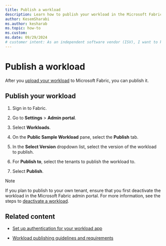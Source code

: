 ```yaml
---
title: Publish a workload
description: Learn how to publish your workload in the Microsoft Fabric portal so that other users can use the workload.
author: KesemSharabi
ms.author: kesharab
ms.topic: how-to
ms.custom:
ms.date: 09/29/2024
# customer intent: As an independent software vendor (ISV), I want to know how to publish my workload to Microsoft Fabric.
---
```


# Publish a workload

After you [upload your workload](manage-workload.md) to Microsoft Fabric, you can publish it.

## Publish your workload

1. Sign in to Fabric.

1. Go to **Settings** > **Admin portal**.

1. Select **Workloads**.

1. On the **Public Sample Workload** pane, select the **Publish** tab.

1. In the **Select Version** dropdown list, select the version of the workload to publish.

1. For **Publish to**, select the tenants to publish the workload to.

1. Select **Publish**.

> [!NOTE]
> If you plan to publish to your own tenant, ensure that you first deactivate the workload in the Microsoft Fabric admin portal. For more information, see the steps to [deactivate a workload](manage-workload.md).

## Related content

* [Set up authentication for your workload app](authentication-tutorial.md)

* [Workload publishing guidelines and requirements](./publish-workload-requirements.md)
